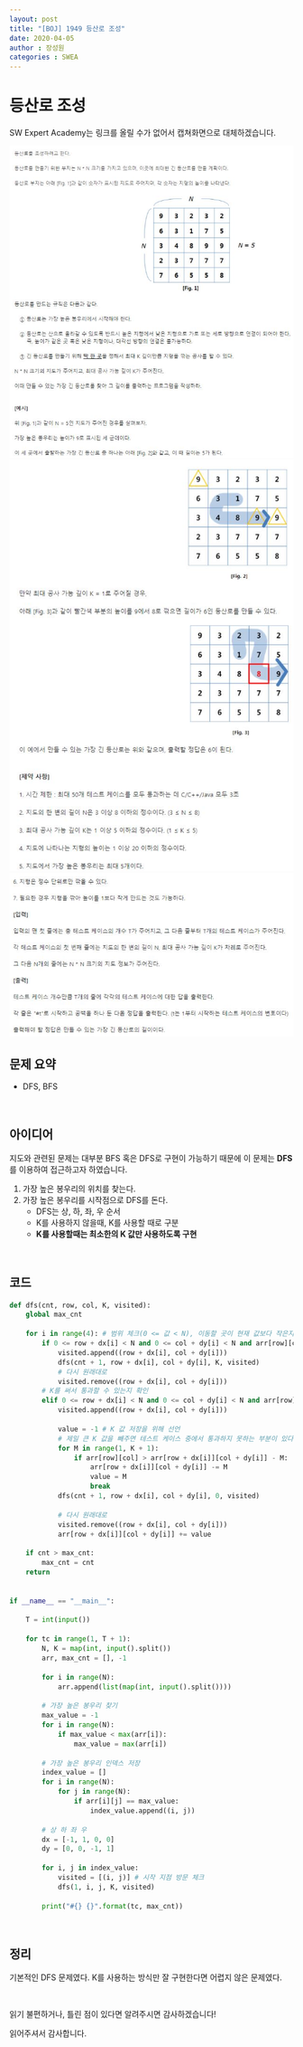 ```yaml
---
layout: post
title: "[BOJ] 1949 등산로 조성"
date: 2020-04-05
author : 장성원
categories : SWEA
---
```


# 등산로 조성

SW Expert Academy는 링크를 올릴 수가 없어서 캡쳐화면으로 대체하겠습니다.

![1949-1](/assets/image/1949-1.JPG)  
![1949-2](/assets/image/1949-2.JPG)  
![1949-3](/assets/image/1949-3.JPG)

## 문제 요약

- DFS, BFS

<br>

## 아이디어

지도와 관련된 문제는 대부분 BFS 혹은 DFS로 구현이 가능하기 때문에 이 문제는 **DFS**를 이용하여 접근하고자 하였습니다.

1. 가장 높은 봉우리의 위치를 찾는다.
2. 가장 높은 봉우리를 시작점으로 DFS를 돈다.
   - DFS는 상, 하, 좌, 우 순서
   - K를 사용하지 않을때, K를 사용할 때로 구분
   - **K를 사용할때는 최소한의 K 값만 사용하도록 구현** 

<br>

## 코드

```python
def dfs(cnt, row, col, K, visited):
    global max_cnt

    for i in range(4): # 범위 체크(0 <= 값 < N), 이동할 곳이 현재 값보다 작은지 확인, 방문여부 확인
        if 0 <= row + dx[i] < N and 0 <= col + dy[i] < N and arr[row][col] > arr[row + dx[i]][col + dy[i]] and (row + dx[i], col + dy[i]) not in visited:
            visited.append((row + dx[i], col + dy[i]))
            dfs(cnt + 1, row + dx[i], col + dy[i], K, visited)
            # 다시 원래대로
            visited.remove((row + dx[i], col + dy[i]))
        # K를 써서 통과할 수 있는지 확인
        elif 0 <= row + dx[i] < N and 0 <= col + dy[i] < N and arr[row][col] > arr[row + dx[i]][col + dy[i]] - K and (row + dx[i], col + dy[i]) not in visited:
            visited.append((row + dx[i], col + dy[i]))

            value = -1 # K 값 저장을 위해 선언
            # 제일 큰 K 값을 빼주면 테스트 케이스 중에서 통과하지 못하는 부분이 있다. K 중에서도 가장 작은 값을 활용
            for M in range(1, K + 1):
                if arr[row][col] > arr[row + dx[i]][col + dy[i]] - M:
                    arr[row + dx[i]][col + dy[i]] -= M
                    value = M
                    break
            dfs(cnt + 1, row + dx[i], col + dy[i], 0, visited)

            # 다시 원래대로
            visited.remove((row + dx[i], col + dy[i]))
            arr[row + dx[i]][col + dy[i]] += value

    if cnt > max_cnt:
        max_cnt = cnt
    return


if __name__ == "__main__":

    T = int(input())

    for tc in range(1, T + 1):
        N, K = map(int, input().split())
        arr, max_cnt = [], -1

        for i in range(N):
            arr.append(list(map(int, input().split())))

        # 가장 높은 봉우리 찾기
        max_value = -1
        for i in range(N):
            if max_value < max(arr[i]):
                max_value = max(arr[i])

        # 가장 높은 봉우리 인덱스 저장
        index_value = []
        for i in range(N):
            for j in range(N):
                if arr[i][j] == max_value:
                    index_value.append((i, j))

        # 상 하 좌 우
        dx = [-1, 1, 0, 0]
        dy = [0, 0, -1, 1]

        for i, j in index_value:
            visited = [(i, j)] # 시작 지점 방문 체크
            dfs(1, i, j, K, visited)

        print("#{} {}".format(tc, max_cnt))

```

<br>

## 정리

기본적인 DFS 문제였다. K를 사용하는 방식만 잘 구현한다면 어렵지 않은 문제였다.

 <br>

읽기 불편하거나, 틀린 점이 있다면 알려주시면 감사하겠습니다!

읽어주셔서 감사합니다.